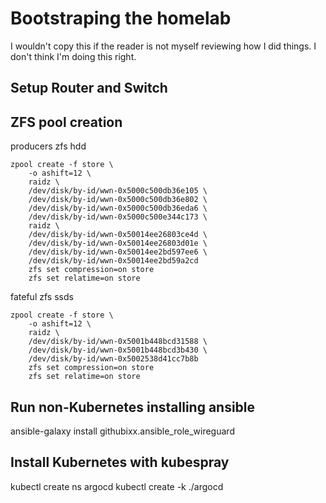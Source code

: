 # Bootstraping the homelab

I wouldn't copy this if the reader is not myself reviewing how I did things. I don't think I'm doing this right.


## Setup Router and Switch


## ZFS pool creation
producers zfs hdd
```
zpool create -f store \
    -o ashift=12 \
    raidz \
    /dev/disk/by-id/wwn-0x5000c500db36e105 \
    /dev/disk/by-id/wwn-0x5000c500db36e802 \
    /dev/disk/by-id/wwn-0x5000c500db36eda6 \
    /dev/disk/by-id/wwn-0x5000c500e344c173 \
    raidz \
    /dev/disk/by-id/wwn-0x50014ee26803ce4d \
    /dev/disk/by-id/wwn-0x50014ee26803d01e \
    /dev/disk/by-id/wwn-0x50014ee2bd597ee6 \
    /dev/disk/by-id/wwn-0x50014ee2bd59a2cd
    zfs set compression=on store
    zfs set relatime=on store
```

fateful zfs ssds
```
zpool create -f store \
    -o ashift=12 \
    raidz \
    /dev/disk/by-id/wwn-0x5001b448bcd31588 \
    /dev/disk/by-id/wwn-0x5001b448bcd3b430 \
    /dev/disk/by-id/wwn-0x5002538d41cc7b8b
    zfs set compression=on store
    zfs set relatime=on store
```

## Run non-Kubernetes installing ansible

ansible-galaxy install githubixx.ansible_role_wireguard




## Install Kubernetes with kubespray

kubectl create ns argocd
kubectl create -k ./argocd